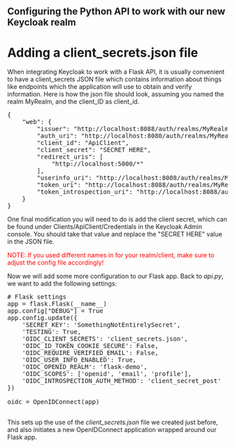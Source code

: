 ## Configuring the Python API to work with our new Keycloak realm

# Adding a client_secrets.json file
When integrating Keycloak to work with a Flask API, it is usually convenient to have a client_secrets JSON file which contains information about things like endpoints which the application will use to obtain and verify information. Here is how the json file should look, assuming you named the realm MyRealm, and the client_ID as client_id. 
<pre class="file" data-filename="project/client_secrets.json" data-target="replace">
{
    "web": {
        "issuer": "http://localhost:8088/auth/realms/MyRealm",
        "auth_uri": "http://localhost:8080/auth/realms/MyRealm/protocol/openid-connect/auth",
        "client_id": "ApiClient",
        "client_secret": "SECRET HERE",
        "redirect_uris": [
            "http://localhost:5000/*"
        ],
        "userinfo_uri": "http://localhost:8088/auth/realms/MyRealm/protocol/openid-connect/userinfo", 
        "token_uri": "http://localhost:8088/auth/realms/MyRealm/protocol/openid-connect/token",
        "token_introspection_uri": "http://localhost:8088/auth/realms/MyRealm/protocol/openid-connect/token/introspect"
    }
} 
</pre>
One final modification you will need to do is add the client secret, which can be found under Clients/ApiClient/Credentials in the Keycloak Admin console. You should take that value and replace the "SECRET HERE" value in the JSON file.


<span style="color:red">NOTE: If you used different names in for your realm/client, make sure to adjust the config file accordingly!</span>

Now we will add some more configuration to our Flask app. Back to *api.py*, we want to add the following settings:
<pre class="file" data-filename="project/api.py" data-target="insert" data-marker="# Flask settings
app = flask.Flask(__name__)
app.config["DEBUG"] = True">
# Flask settings
app = flask.Flask(__name__)
app.config["DEBUG"] = True
app.config.update({
    'SECRET_KEY': 'SomethingNotEntirelySecret',
    'TESTING': True,
    'OIDC_CLIENT_SECRETS': 'client_secrets.json',
    'OIDC_ID_TOKEN_COOKIE_SECURE': False,
    'OIDC_REQUIRE_VERIFIED_EMAIL': False,
    'OIDC_USER_INFO_ENABLED': True,
    'OIDC_OPENID_REALM': 'flask-demo',
    'OIDC_SCOPES': ['openid', 'email', 'profile'],
    'OIDC_INTROSPECTION_AUTH_METHOD': 'client_secret_post'
})

oidc = OpenIDConnect(app)

</pre>

This sets up the use of the *client_secrets.json* file we created just before, and also initiates a new OpenIDConnect application wrapped around our Flask app.
